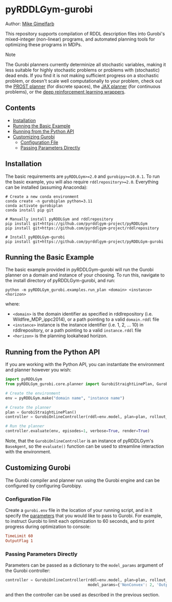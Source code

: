# pyRDDLGym-gurobi

Author: [Mike Gimelfarb](https://mike-gimelfarb.github.io)

This repository supports compilation of RDDL description files into Gurobi's mixed-integer (non-linear) programs, and automated planning tools for optimizing these programs in MDPs.

> [!NOTE]  
> The Gurobi planners currently determinize all stochastic variables, making it less suitable for highly stochastic problems or problems with (stochastic) dead ends.
> If you find it is not making sufficient progress on a stochastic problem, or doesn't scale well computationally to your problem, check out the [PROST planner](https://github.com/pyrddlgym-project/pyRDDLGym-prost) (for discrete spaces), the [JAX planner](https://github.com/pyrddlgym-project/pyRDDLGym-jax) (for continuous problems), or the [deep reinforcement learning wrappers](https://github.com/pyrddlgym-project/pyRDDLGym-rl).


## Contents

- [Installation](#installation)
- [Running the Basic Example](#running-the-basic-example)
- [Running from the Python API](#running-from-the-python-api)
- [Customizing Gurobi](#customizing-gurobi)
  - [Configuration File](#configuration-file)
  - [Passing Parameters Directly](#passing-parameters-directly)

## Installation

The basic requirements are ``pyRDDLGym>=2.0`` and ``gurobipy>=10.0.1``. To run the basic example, you will also require ``rddlrepository>=2.0``. Everything can be installed (assuming Anaconda):

```shell
# Create a new conda environment
conda create -n gurobiplan python=3.11
conda activate gurobiplan
conda install pip git

# Manually install pyRDDLGym and rddlrepository
pip install git+https://github.com/pyrddlgym-project/pyRDDLGym
pip install git+https://github.com/pyrddlgym-project/rddlrepository

# Install pyRDDLGym-gurobi
pip install git+https://github.com/pyrddlgym-project/pyRDDLGym-gurobi
```

## Running the Basic Example

The basic example provided in pyRDDLGym-gurobi will run the Gurobi planner on a domain and instance of your choosing.
To run this, navigate to the install directory of pyRDDLGym-gurobi, and run:

```shell
python -m pyRDDLGym_gurobi.examples.run_plan <domain> <instance> <horizon>
```

where:
- ``<domain>`` is the domain identifier as specified in rddlrepository (i.e. Wildfire_MDP_ippc2014), or a path pointing to a valid ``domain.rddl`` file
- ``<instance>`` instance is the instance identifier (i.e. 1, 2, ... 10) in rddlrepository, or a path pointing to a valid ``instance.rddl`` file
- ``<horizon>`` is the planning lookahead horizon.

## Running from the Python API

If you are working with the Python API, you can instantiate the environment and planner however you wish:

```python
import pyRDDLGym
from pyRDDLGym_gurobi.core.planner import GurobiStraightLinePlan, GurobiOnlineController

# Create the environment
env = pyRDDLGym.make("domain name", "instance name")

# Create the planner
plan = GurobiStraightLinePlan()
controller = GurobiOnlineController(rddl=env.model, plan=plan, rollout_horizon=5)

# Run the planner
controller.evaluate(env, episodes=1, verbose=True, render=True)
```

Note, that the ``GurobiOnlineController`` is an instance of pyRDDLGym's ``BaseAgent``, so the ``evaluate()`` function can be used to streamline interaction with the environment.

## Customizing Gurobi

The Gurobi compiler and planner run using the Gurobi engine and can be configured by configuring Gurobipy. 

### Configuration File

Create a ``gurobi.env`` file in the location of your running script, and in it specify the [parameters](https://www.gurobi.com/documentation/current/refman/parameters.html) that you would like to pass to Gurobi.
For example, to instruct Gurobi to limit each optimization to 60 seconds, and to print progress during optimization to console:

```ini
TimeLimit 60
OutputFlag 1
```

### Passing Parameters Directly

Parameters can be passed as a dictionary to the ``model_params`` argument of the Gurobi controller:

```python
controller = GurobiOnlineController(rddl=env.model, plan=plan, rollout_horizon=5,
                                    model_params={'NonConvex': 2, 'OutputFlag': 1})
```

and then the controller can be used as described in the previous section.



